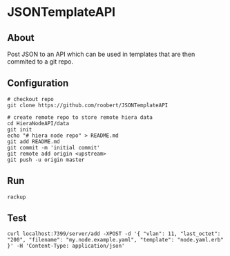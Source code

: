 # JSONTemplateAPI

## About

Post JSON to an API which can be used in templates that are then commited to a git repo.

## Configuration

```
# checkout repo
git clone https://github.com/roobert/JSONTemplateAPI

# create remote repo to store remote hiera data
cd HieraNodeAPI/data
git init
echo "# hiera node repo" > README.md
git add README.md
git commit -m 'initial commit'
git remote add origin <upstream>
git push -u origin master
```

## Run

```
rackup
```

## Test

```
curl localhost:7399/server/add -XPOST -d '{ "vlan": 11, "last_octet": "200", "filename": "my.node.example.yaml", "template": "node.yaml.erb"  }' -H 'Content-Type: application/json'
```

